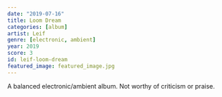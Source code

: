 ```yaml
---
date: "2019-07-16"
title: Loom Dream
categories: [album]
artist: Leif
genre: [electronic, ambient]
year: 2019
score: 3
id: leif-loom-dream
featured_image: featured_image.jpg
---
```


A balanced electronic/ambient album. Not worthy of criticism or praise.
